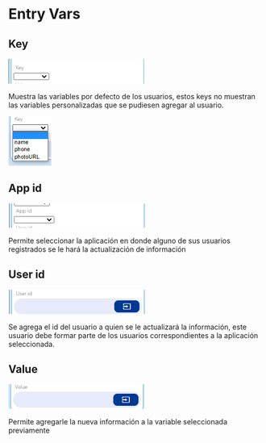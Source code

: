# Entry Vars

## Key

![](../../../../.gitbook/assets/image%20%28624%29.png)

Muestra las variables por defecto de los usuarios, estos keys no muestran las variables personalizadas que se pudiesen agregar al usuario.

![](../../../../.gitbook/assets/image%20%28583%29.png)

## App id

![](../../../../.gitbook/assets/image%20%28577%29.png)

Permite seleccionar la aplicación en donde alguno de sus usuarios registrados se le hará la actualización de información

## User id

![](../../../../.gitbook/assets/image%20%28604%29.png)

Se agrega el id del usuario a quien se le actualizará la información,  este usuario debe formar parte de los usuarios correspondientes a la aplicación seleccionada.

## Value

![](../../../../.gitbook/assets/image%20%28625%29.png)

Permite agregarle la nueva información a la variable seleccionada previamente

